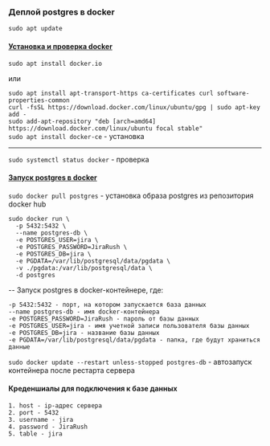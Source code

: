 ### Деплой postgres в docker

`sudo apt update`

#### [Установка и проверка docker](https://www.digitalocean.com/community/tutorials/how-to-install-and-use-docker-on-ubuntu-20-04)
`sudo apt install docker.io`

или

`sudo apt install apt-transport-https ca-certificates curl software-properties-common`  
`curl -fsSL https://download.docker.com/linux/ubuntu/gpg | sudo apt-key add -`  
`sudo add-apt-repository "deb [arch=amd64] https://download.docker.com/linux/ubuntu focal stable"`  
`sudo apt install docker-ce` - установка

----

`sudo systemctl status docker` - проверка

#### [Запуск postgres в docker](https://hub.docker.com/_/postgres)
`sudo docker pull postgres` - установка образа postgres из репозитория docker hub
  ```
  sudo docker run \
	-p 5432:5432 \
	--name postgres-db \
	-e POSTGRES_USER=jira \
	-e POSTGRES_PASSWORD=JiraRush \
	-e POSTGRES_DB=jira \
	-e PGDATA=/var/lib/postgresql/data/pgdata \
	-v ./pgdata:/var/lib/postgresql/data \
	-d postgres
  ```
-- Запуск postgres в docker-контейнере, где:
  ```
  -p 5432:5432 - порт, на котором запускается база данных
  --name postgres-db - имя docker-контейнера
  -e POSTGRES_PASSWORD=JiraRush - пароль от базы данных
  -e POSTGRES_USER=jira - имя учетной записи пользователя базы данных
  -e POSTGRES_DB=jira - название базы данных
  -e PGDATA=/var/lib/postgresql/data/pgdata - папка, где будут храниться данные
  ```
`sudo docker update --restart unless-stopped postgres-db` - автозапуск контейнера после рестарта сервера
#### Креденшиалы для подключения к базе данных
  ```
  1. host - ip-адрес сервера
  2. port - 5432
  3. username - jira
  4. password - JiraRush
  5. table - jira
  ```